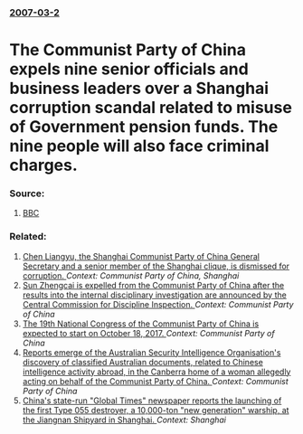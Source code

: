 ### [2007-03-2](/news/2007/03/2/index.md)

#  The Communist Party of China expels nine senior officials and business leaders over a Shanghai corruption scandal related to misuse of Government pension funds. The nine people will also face criminal charges. 




### Source:

1. [BBC](http://news.bbc.co.uk/2/hi/asia-pacific/6410507.stm)

### Related:

1. [ Chen Liangyu, the Shanghai Communist Party of China General Secretary and a senior member of the Shanghai clique, is dismissed for corruption. ](/news/2006/09/25/chen-liangyu-the-shanghai-communist-party-of-china-general-secretary-and-a-senior-member-of-the-shanghai-clique-is-dismissed-for-corrupti.md) _Context: Communist Party of China, Shanghai_
2. [Sun Zhengcai is expelled from the Communist Party of China after the results into the internal disciplinary investigation are announced by the Central Commission for Discipline Inspection. ](/news/2017/09/29/sun-zhengcai-is-expelled-from-the-communist-party-of-china-after-the-results-into-the-internal-disciplinary-investigation-are-announced-by-t.md) _Context: Communist Party of China_
3. [The 19th National Congress of the Communist Party of China is expected to start on October 18, 2017. ](/news/2017/08/31/the-19th-national-congress-of-the-communist-party-of-china-is-expected-to-start-on-october-18-2017.md) _Context: Communist Party of China_
4. [Reports emerge of the Australian Security Intelligence Organisation's discovery of classified Australian documents, related to Chinese intelligence activity abroad, in the Canberra home of a woman allegedly acting on behalf of the Communist Party of China. ](/news/2017/06/5/reports-emerge-of-the-australian-security-intelligence-organisation-s-discovery-of-classified-australian-documents-related-to-chinese-intel.md) _Context: Communist Party of China_
5. [China's state-run "Global Times" newspaper reports the launching of the first Type 055 destroyer, a 10,000-ton "new generation" warship, at the Jiangnan Shipyard in Shanghai. ](/news/2017/06/28/china-s-state-run-global-times-newspaper-reports-the-launching-of-the-first-type-055-destroyer-a-10-000-ton-new-generation-warship-at.md) _Context: Shanghai_

